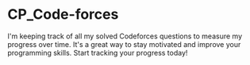 # CP_Code-forces
I'm keeping track of all my solved Codeforces questions to measure my progress over time. It's a great way to stay motivated and improve your programming skills. Start tracking your progress today!

